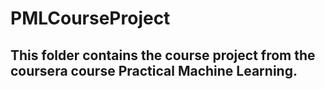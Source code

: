 # PMLCourseProject

## This folder contains the course project from the coursera course Practical Machine Learning.
